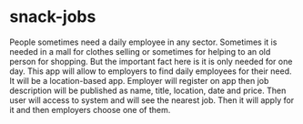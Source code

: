 # snack-jobs
People sometimes need a daily employee in any sector. Sometimes it is needed in a mall for clothes selling or sometimes for helping to an old person for shopping. But the important fact here is it is only needed for one day. This app will allow to employers to find daily employees for their need. It will be a location-based app. Employer will register on app then job description will be published as name, title, location, date and price. Then user will access to system and will see the nearest job. Then it will apply for it and then employers choose one of them.
